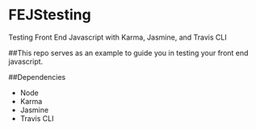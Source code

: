 # FEJStesting
Testing Front End Javascript with Karma, Jasmine, and Travis CLI

##This repo serves as an example to guide you in testing your front end javascript.

##Dependencies
- Node
- Karma
- Jasmine
- Travis CLI
